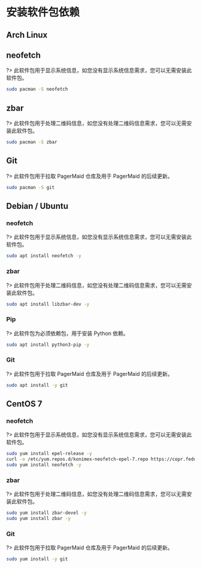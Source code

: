 # 安装软件包依赖

## Arch Linux

## neofetch

?> 此软件包用于显示系统信息，如您没有显示系统信息需求，您可以无需安装此软件包。

```bash
sudo pacman -S neofetch
```

## zbar

?> 此软件包用于处理二维码信息，如您没有处理二维码信息需求，您可以无需安装此软件包。

```bash
sudo pacman -S zbar
```

## Git

?> 此软件包用于拉取 PagerMaid 仓库及用于 PagerMaid 的后续更新。

```bash
sudo pacman -S git
```

## Debian / Ubuntu

### neofetch

?> 此软件包用于显示系统信息，如您没有显示系统信息需求，您可以无需安装此软件包。

```bash
sudo apt install neofetch -y
```

### zbar

?> 此软件包用于处理二维码信息，如您没有处理二维码信息需求，您可以无需安装此软件包。

```bash
sudo apt install libzbar-dev -y
```

### Pip

?> 此软件包为必须依赖包，用于安装 Python 依赖。

```bash
sudo apt install python3-pip -y
```

### Git

?> 此软件包用于拉取 PagerMaid 仓库及用于 PagerMaid 的后续更新。

```bash
sudo apt install -y git
```

## CentOS 7

### neofetch

?> 此软件包用于显示系统信息，如您没有显示系统信息需求，您可以无需安装此软件包。

```bash
sudo yum install epel-release -y
curl -o /etc/yum.repos.d/konimex-neofetch-epel-7.repo https://copr.fedorainfracloud.org/coprs/konimex/neofetch/repo/epel-7/konimex-neofetch-epel-7.repo
sudo yum install neofetch -y
```

### zbar

?> 此软件包用于处理二维码信息，如您没有处理二维码信息需求，您可以无需安装此软件包。

```bash
sudo yum install zbar-devel -y
sudo yum install zbar -y
```

### Git

?> 此软件包用于拉取 PagerMaid 仓库及用于 PagerMaid 的后续更新。

```bash
sudo yum install -y git
```
